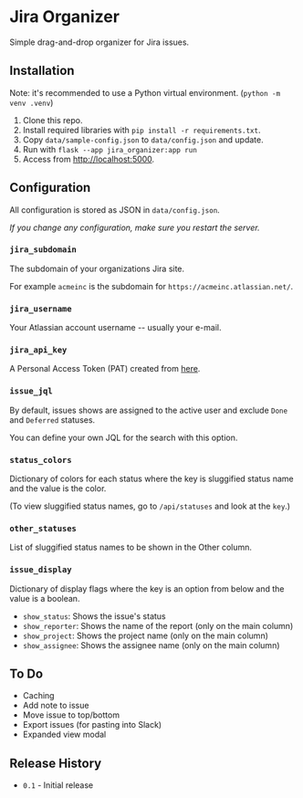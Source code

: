 # Jira Organizer

Simple drag-and-drop organizer for Jira issues.

## Installation

Note: it's recommended to use a Python virtual environment. (`python -m venv .venv`)

1. Clone this repo.
2. Install required libraries with `pip install -r requirements.txt`.
3. Copy `data/sample-config.json` to `data/config.json` and update.
4. Run with `flask --app jira_organizer:app run`
5. Access from <http://localhost:5000>.

## Configuration

All configuration is stored as JSON in `data/config.json`.

_If you change any configuration, make sure you restart the server._

### `jira_subdomain`

The subdomain of your organizations Jira site.

For example `acmeinc` is the subdomain for `https://acmeinc.atlassian.net/`.

### `jira_username`

Your Atlassian account username -- usually your e-mail.

### `jira_api_key`

A Personal Access Token (PAT) created from [here](https://id.atlassian.com/manage-profile/security/api-tokens).

### `issue_jql`

By default, issues shows are assigned to the active user and exclude `Done` and `Deferred` statuses. 

You can define your own JQL for the search with this option. 

### `status_colors`

Dictionary of colors for each status where the key is sluggified status name and the value is the color. 

(To view sluggified status names, go to `/api/statuses` and look at the `key`.)

### `other_statuses`

List of sluggified status names to be shown in the Other column.

### `issue_display`

Dictionary of display flags where the key is an option from below and the value is a boolean.

 * `show_status`: Shows the issue's status
 * `show_reporter`: Shows the name of the report (only on the main column)
 * `show_project`: Shows the project name (only on the main column)
 * `show_assignee`: Shows the assignee name (only on the main column)

## To Do

 * Caching
 * Add note to issue
 * Move issue to top/bottom
 * Export issues (for pasting into Slack)
 * Expanded view modal

## Release History

 * `0.1` - Initial release
